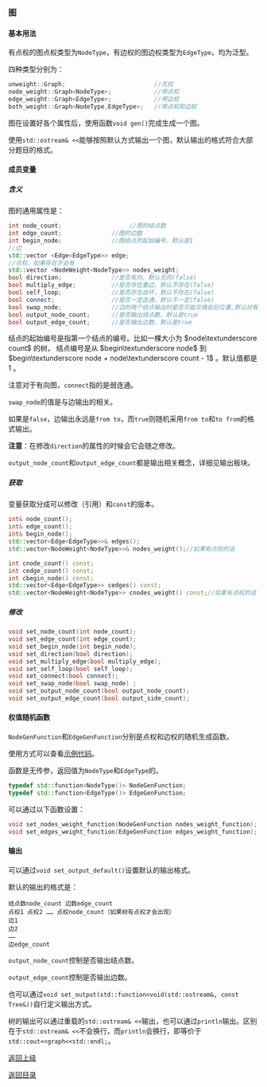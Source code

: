 ### 图

#### 基本用法

有点权的图点权类型为`NodeType`，有边权的图边权类型为`EdgeType`，均为泛型。

四种类型分别为：

```cpp
unweight::Graph;                         //无权
node_weight::Graph<NodeType>;            //带点权
edge_weight::Graph<EdgeType>;            //带边权
both_weight::Graph<NodeType,EdgeType>;   //带点权和边权
```

图在设置好各个属性后，使用函数`void gen()`完成生成一个图。

使用`std::ostream& <<`能够按照默认方式输出一个图，默认输出的格式符合大部分题目的格式。

#### 成员变量

##### 含义

图的通用属性是：
```cpp
int node_count;                   //图的结点数
int edge_count;              //图的边数
int begin_node;              //图结点的起始编号，默认是1
//边
std::vector <Edge<EdgeType>> edge;     
//点权，如果存在才会有
std::vector <NodeWeight<NodeType>> nodes_weight;
bool direction;              //是否有向，默认无向(false)
bool multiply_edge;          //是否存在重边，默认不存在(false)
bool self_loop;              //是否存在自环，默认不存在(false)
bool connect;                //是否一定连通，默认不一定(false)
bool swap_node;              //边的两个结点输出时是否可能交换前后位置,默认对有向图是false，对无向图true
bool output_node_count;      //是否输出结点数，默认是true
bool output_edge_count;      //是否输出边数，默认是true
```

结点的起始编号是指第一个结点的编号。比如一棵大小为 $node\textunderscore count$ 的树， 结点编号是从   $begin\textunderscore node$   到     $begin\textunderscore node + node\textunderscore count - 1$   。默认值都是 $1$ 。

注意对于有向图，`connect`指的是弱连通。

`swap_node`的值是与边输出的相关。

如果是`false`，边输出永远是`from to`，而`true`则随机采用`from to`和`to from`的格式输出。

**注意**：在修改`direction`的属性的时候会它会随之修改。



`output_node_count`和`output_edge_count`都是输出相关概念，详细见输出板块。

##### 获取

变量获取分成可以修改（引用）和`const`的版本。

```cpp
int& node_count();
int& edge_count();
int& begin_node();
std::vector<Edge<EdgeType>>& edges();
std::vector<NodeWeight<NodeType>>& nodes_weight();//如果有点权的话

int cnode_count() const;
int cedge_count() const;
int cbegin_node() const;
std::vector<Edge<EdgeType>> cedges() const;
std::vector<NodeWeight<NodeType>> cnodes_weight() const;//如果有点权的话
```

##### 修改

```cpp
void set_node_count(int node_count);
void set_edge_count(int edge_count);
void set_begin_node(int begin_node);
void set_direction(bool direction);
void set_multiply_edge(bool multiply_edge);
void set_self_loop(bool self_loop);
void set_connect(bool connect);
void set_swap_node(bool swap_node) ;
void set_output_node_count(bool output_node_count);
void set_output_edge_count(bool output_side_count);
```



#### 权值随机函数

`NodeGenFunction`和`EdgeGenFunction`分别是点权和边权的随机生成函数。

使用方式可以查看[示例代码](../../../examples/tree1.cpp)。

函数是无传参，返回值为`NodeType`和`EdgeType`的。

```cpp
typedef std::function<NodeType()> NodeGenFunction; 
typedef std::function<EdgeType()> EdgeGenFunction;
```

可以通过以下函数设置：

```cpp
void set_nodes_weight_function(NodeGenFunction nodes_weight_function);
void set_edges_weight_function(EdgeGenFunction edges_weight_function);
```



#### 输出

可以通过`void set_output_default()`设置默认的输出格式。

默认的输出的格式是：

```
结点数node_count 边数edge_count
点权1 点权2 …… 点权node_count（如果树有点权才会出现）
边1
边2
……
边edge_count
```

`output_node_count`控制是否输出结点数。

`output_edge_count`控制是否输出边数。

也可以通过`void set_output(std::function<void(std::ostream&, const Tree&))`自行定义输出方式。

树的输出可以通过重载的`std::ostream& <<`输出，也可以通过`println`输出。区别在于`std::ostream& <<`不会换行，而`println`会换行，即等价于`std::cout<<graph<<std::endl;`。



[返回上级](./summary.md)

[返回目录](../../home.md)
